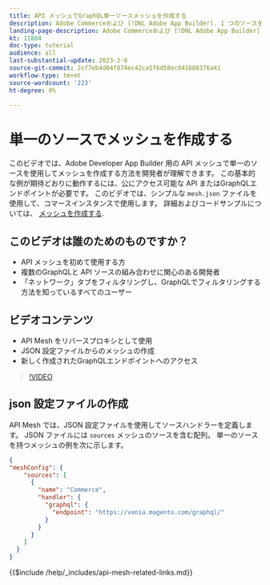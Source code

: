 ```yaml
---
title: API メッシュでGraphQL単一ソースメッシュを作成する
description: Adobe Commerceおよび [!DNL Adobe App Builder]. 1 つのソースを持つメッシュの作成について説明します。
landing-page-description: Adobe Commerceおよび [!DNL Adobe App Builder]. 1 つのソースを持つメッシュの作成について説明します。
kt: 11804
doc-type: tutorial
audience: all
last-substantial-update: 2023-2-8
source-git-commit: 2cf7eb4d04f874ec42ca5f6d58ec841680376a41
workflow-type: tm+mt
source-wordcount: '223'
ht-degree: 0%

---
```


# 単一のソースでメッシュを作成する

このビデオでは、Adobe Developer App Builder 用の API メッシュで単一のソースを使用してメッシュを作成する方法を開発者が理解できます。 この基本的な例が期待どおりに動作するには、公にアクセス可能な API またはGraphQLエンドポイントが必要です。 このビデオでは、シンプルな `mesh.json` ファイルを使用して、コマースインスタンスで使用します。 詳細およびコードサンプルについては、 [メッシュを作成する](https://developer.adobe.com/graphql-mesh-gateway/gateway/create-mesh/#create-a-mesh-1).

## このビデオは誰のためのものですか？

* API メッシュを初めて使用する方
* 複数のGraphQLと API ソースの組み合わせに関心のある開発者
* 「ネットワーク」タブをフィルタリングし、GraphQLでフィルタリングする方法を知っているすべてのユーザー

## ビデオコンテンツ

* API Mesh をリバースプロキシとして使用
* JSON 設定ファイルからのメッシュの作成
* 新しく作成されたGraphQLエンドポイントへのアクセス

>[!VIDEO](https://video.tv.adobe.com/v/3414124)

## json 設定ファイルの作成

API Mesh では、JSON 設定ファイルを使用してソースハンドラーを定義します。 JSON ファイルには `sources` メッシュのソースを含む配列。 単一のソースを持つメッシュの例を次に示します。

```json
{
"meshConfig": {
    "sources": [
      {
        "name": "Commerce",
        "handler": {
          "graphql": {
            "endpoint": "https://venia.magento.com/graphql/"
          }
        }
      }
    ]
  }
}
```

{{$include /help/_includes/api-mesh-related-links.md}}
